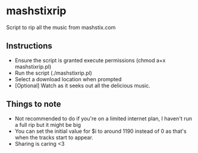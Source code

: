 mashstixrip
===========

Script to rip all the music from mashstix.com 

Instructions
------------
- Ensure the script is granted execute permissions (chmod a+x mashstixrip.pl)
- Run the script (./mashstixrip.pl)
- Select a download location when prompted
- [Optional] Watch as it seeks out all the delicious music.

Things to note
--------------
- Not recommended to do if you're on a limited internet plan, I haven't run a full rip but it might be big
- You can set the initial value for $i to around 1190 instead of 0 as that's when the tracks start to appear.
- Sharing is caring <3
